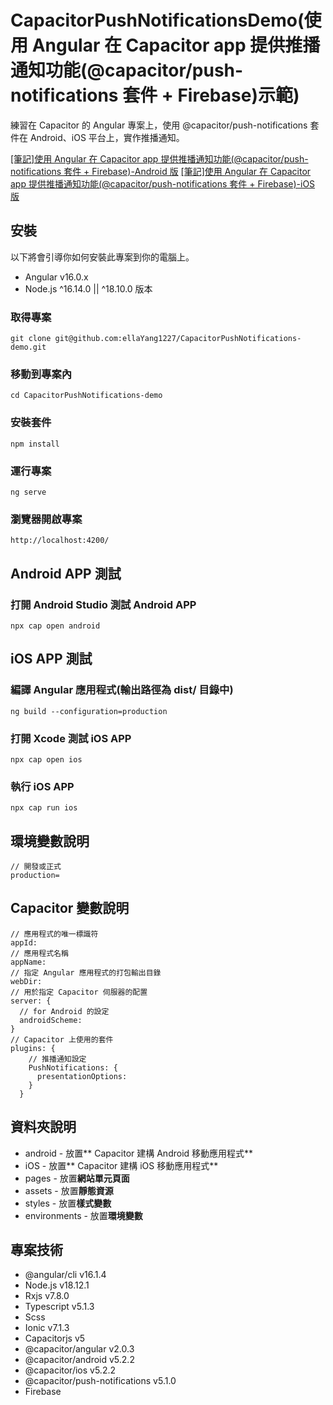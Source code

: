 # CapacitorPushNotificationsDemo(使用 Angular 在 Capacitor app 提供推播通知功能(@capacitor/push-notifications 套件 + Firebase)示範)

練習在 Capacitor 的 Angular 專案上，使用 @capacitor/push-notifications 套件在 Android、iOS 平台上，實作推播通知。

[[筆記]使用 Angular 在 Capacitor app 提供推播通知功能(@capacitor/push-notifications 套件 + Firebase)-Android 版](https://perfect-submarine-445.notion.site/Angular-Capacitor-app-capacitor-push-notifications-Firebase-Android-e10d47191105460abf3fd8fb07066fce)
[[筆記]使用 Angular 在 Capacitor app 提供推播通知功能(@capacitor/push-notifications 套件 + Firebase)-iOS 版](https://perfect-submarine-445.notion.site/Angular-Capacitor-app-capacitor-push-notifications-Firebase-iOS-b291d4dc37db4d428580d4ecc183063a)

## 安裝

以下將會引導你如何安裝此專案到你的電腦上。

- Angular v16.0.x
- Node.js ^16.14.0 || ^18.10.0 版本

### 取得專案

```
git clone git@github.com:ellaYang1227/CapacitorPushNotifications-demo.git
```

### 移動到專案內

```
cd CapacitorPushNotifications-demo
```

### 安裝套件

```
npm install
```

### 運行專案

```
ng serve
```

### 瀏覽器開啟專案

```
http://localhost:4200/
```

## Android APP 測試

### 打開 Android Studio 測試 Android APP

```
npx cap open android
```

## iOS APP 測試
### 編譯 Angular 應用程式(輸出路徑為 dist/ 目錄中)

```
ng build --configuration=production
```

### 打開 Xcode 測試 iOS APP

```
npx cap open ios
```

### 執行 iOS APP
```
npx cap run ios
```

## 環境變數說明

```
// 開發或正式
production=
```

## Capacitor 變數說明

```
// 應用程式的唯一標識符
appId:
// 應用程式名稱
appName:
// 指定 Angular 應用程式的打包輸出目錄
webDir:
// 用於指定 Capacitor 伺服器的配置
server: {
  // for Android 的設定
  androidScheme:
}
// Capacitor 上使用的套件
plugins: {
    // 推播通知設定
    PushNotifications: {
      presentationOptions:
    }
  }
```

## 資料夾說明

- android - 放置** Capacitor 建構 Android 移動應用程式**
- iOS - 放置** Capacitor 建構 iOS 移動應用程式**
- pages - 放置**網站單元頁面**
- assets - 放置**靜態資源**
- styles - 放置**樣式變數**
- environments - 放置**環境變數**

## 專案技術

- @angular/cli v16.1.4
- Node.js v18.12.1
- Rxjs v7.8.0
- Typescript v5.1.3
- Scss
- Ionic v7.1.3
- Capacitorjs v5
- @capacitor/angular v2.0.3
- @capacitor/android v5.2.2
- @capacitor/ios v5.2.2
- @capacitor/push-notifications v5.1.0
- Firebase
